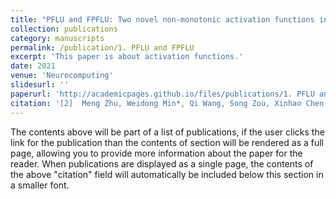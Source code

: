 ```yaml
---
title: "PFLU and FPFLU: Two novel non-monotonic activation functions in convolutional neural networks"
collection: publications
category: manuscripts
permalink: /publication/1. PFLU and FPFLU
excerpt: 'This paper is about activation functions.'
date: 2021
venue: 'Neurocomputing'
slidesurl: ''
paperurl: 'http://academicpages.github.io/files/publications/1. PFLU and FPFLU.pdf'
citation: '[2]	Meng Zhu, Weidong Min*, Qi Wang, Song Zou, Xinhao Chen. PFLU and FPFLU: Two novel non-monotonic activation functions in convolutional neural networks [J]. Neurocomputing, 2021, 429: 110-117. DOI: 10.1016/j.neucom.2020.11.068.'
---
```


The contents above will be part of a list of publications, if the user clicks the link for the publication than the contents of section will be rendered as a full page, allowing you to provide more information about the paper for the reader. When publications are displayed as a single page, the contents of the above "citation" field will automatically be included below this section in a smaller font.